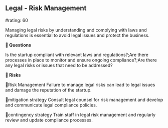 

## Legal - Risk Management

#rating: 60


Managing legal risks by understanding and complying with laws and regulations is essential to avoid legal issues and protect the business.

**💭 Questions**

Is the startup compliant with relevant laws and regulations?;Are there processes in place to monitor and ensure ongoing compliance?;Are there any legal risks or issues that need to be addressed?

**🚨 Risks**

🚨Risk Management
Failure to manage legal risks can lead to legal issues and damage the reputation of the startup.

🚨mitigation strategy
Consult legal counsel for risk management and develop and communicate legal compliance policies.

🚨contingency strategy
Train staff in legal risk management and regularly review and update compliance processes.




